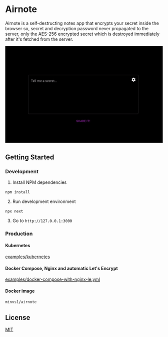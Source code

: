 # Airnote

Airnote is a self-destructing notes app that encrypts your secret inside the browser so, secret and decryption password never propagated to the server, only the AES-256 encrypted secret which is destroyed immediately after it's fetched from the server.

![Example](./example.gif)

## Getting Started

### Development

1. Install NPM dependencies

```
npm install
```

2. Run development environment
```
npx next
```

3. Go to `http://127.0.0.1:3000`

### Production

#### Kubernetes

[examples/kubernetes](./examples/kubernetes)

#### Docker Compose, Nginx and automatic Let's Encrypt

[examples/docker-compose-with-nginx-le.yml](./examples/docker-compose-with-nginx-le.yml)

#### Docker image

```
minvs1/airnote
```

## License

[MIT](./LICENSE)
